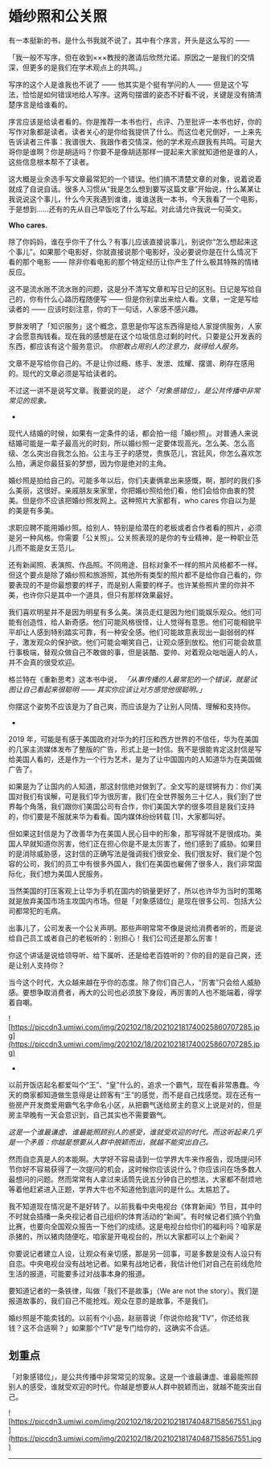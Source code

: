 # 婚纱照和公关照

有一本挺新的书，是什么书我就不说了，其中有个序言，开头是这么写的 ——

「我一般不写序，但在收到×××教授的邀请后欣然允诺。原因之一是我们的交情深，但更多的是我们在学术观点上的共鸣。」

写序的这个人是谁我也不说了 —— 他其实是个挺有学问的人 —— 但是这个写法，恰恰是如何错误地给人写序。这两句摆谱的姿态不好看不说，关键是没有搞清楚序言是给谁看的。

序言应该是给读者看的。你是推荐一本书也行，点评、乃至批评一本书也好，你的写作对象都是读者。读者关心的是你给我提供了什么。而这位老兄倒好，一上来先告诉读者三件事：我谱很大、我跟作者交情深，他的学术观点跟我有共鸣。可是大哥你是谁啊？你是胡适吗？你要不是像胡适那样一提起来大家就知道他是谁的人，这些信息根本帮不了读者。

这大概是业余选手写文章最常犯的一个错误。他们搞不清楚文章的对象，说着说着就成了自说自话。很多人习惯从“我是怎么想到要写这篇文章”开始说，什么某某让我说说这个事儿，什么今天我遇到谁谁，谁谁送我一本书，今天我看了一个电影，于是想到……还有的先从自己早饭吃了什么写起。对此请允许我说一句英文。

 **Who cares.**

除了你妈妈，谁在乎你干了什么？有事儿应该直接说事儿，别说你“怎么想起来这个事儿”。如果那个电影好，你就直接说那个电影好，没必要说你是在什么情况下看的那个电影 —— 除非你看电影的那个特定经历让你产生了什么极其特殊的情绪反应。

这不是流水账不流水账的问题，这是分不清写文章和写日记的区别。日记是写给自己的，你有什么心路历程随便写 —— 但是你别拿出来给人看。文章，一定是写给读者的 —— 应该时刻注意，你的下一句话，人家感不感兴趣。

罗胖发明了「知识服务」这个概念，意思是你写这东西得是给人家提供服务，人家才会愿意掏钱看。现在我的感想是在这个垃圾信息过剩的时代，只要是公开发表的东西，都应该有这个服务意识。 *你胆敢占用别人的注意力，就得给人服务。*

文章不是写给你自己的。不是让你过瘾、练手、发泄、炫耀、摆谱、刷存在感用的。现代的文章必须是写给读者的。

不过这一讲不是说写文章。我要说的是， *这个「对象感错位」，是公共传播中非常常见的现象。*

*

现代人结婚的时候，如果有一定条件的话，都会拍一组「婚纱照」。对普通人来说结婚可能是一辈子最高光的时刻，所以婚纱照一定要体现高光。怎么美、怎么高级、怎么突出自我怎么拍。公主与王子的感觉，贵族范儿，宫廷风，你怎么喜欢怎么拍，满足你最狂妄的梦想，因为你是绝对的主角。

婚纱照是拍给自己的。可能多年以后，你们夫妻俩拿出来感慨，啊，那时的我们多么美丽，这很好。亲戚朋友来家里，你把婚纱照给他们看，他们会给你由衷的赞美。但是你不应该把婚纱照发网上。这种照片大家都有，who cares 你自以为是的美是有多美。

求职应聘不能用婚纱照。给别人、特别是给潜在的老板或者合作者看的照片，必须是另一种风格。你需要「公关照」。公关照表现的是你的专业精神，是一种职业范儿而不能是女王范儿。

还有新闻照、表演照、作品照。不同用途、目标对象不一样的照片风格都不一样。但这个要点是除了婚纱照和旅游照，其他所有类型的照片都不是给你自己看的，你要表现的不是你最想要的样子，而是别人需要的样子。也许某些照片里的你并不美，也许你只是其中一个道具，但只有那样效果最好。

我们喜欢明星并不是因为明星有多么美。演员走红是因为他们能娱乐观众。他们可能有创造性，给人新奇感。他们可能风格很怪，让人觉得有意思。他们可能相貌平平却让人感到特别踏实可靠，有一种安全感。他们可能故意表现出一副弱弱的样子，激发观众的保护欲。他们可能会嘲笑自己，让观众感到放松。他们可能会故意行事极端，替观众做自己不敢做的事，但是装酷、耍帅、对着观众咄咄逼人的人，并不会真的很受欢迎。

格兰特在《重新思考》这本书中说， *「从事传播的人最常犯的一个错误，就是试图让自己看起来很聪明 —— 其实你应该让对方感觉他很聪明。」*

你摆这个姿势不应该是为了自己爽，而应该是为了让别人同情、理解和支持你。

*

2019 年，可能是有感于美国政府对华为的打压和西方世界的不信任，华为在美国的几家主流媒体发布了整版的广告，形式上是一封信。我不是很能肯定这封信是写给美国人看的，还是作为一个行为艺术，是为了让中国国内的人知道华为在美国做广告了。

如果是为了让国内的人知道，那这封信绝对做到了。全文写的是铿锵有力：你们美国对我们有误解，可是我们华为很厉害，我们在全世界服务三十亿人，我们到了世界每个角落，我们跟你们美国公司有合作，你们美国大学的很多项目是我们支持的，你们要是不服就来华为看看。国内媒体纷纷转载 [1]，大家都叫好。

但如果这封信是为了改善华为在美国人民心目中的形象，那写得就不是很成功。美国人早就知道你厉害，他们正在担心你是不是太厉害了，他们感到了威胁。如果目的是消除威胁感，这封信的正确写法是强调我们很安全、我们很友好、我们是个包容的公司，我们的员工中有很多外国人，我们在美国也雇佣了很多人，我们非常国际化，我们想为美国人民服务。

当然美国的打压客观上让华为手机在国内的销量更好了，所以也许华为当时的策略就是放弃美国市场主攻国内市场。但是「对象感错位」是现在很多公司、包括大公司都常犯的毛病。

出事儿了，公司发表一个公关声明。那些声明常常不像是说给消费者听的，而是说给自己员工或者自己的老板听的：别担心！我们公司还是那么厉害！

你这个讲话是说给领导听、给下属听、还是给老百姓听的？你的目的是自己爽，还是让别人支持你？

当今这个时代，大众越来越在乎你的态度。除了你们自己人，“厉害”只会给人威胁感。要想争取消费者，再大的公司也必须放下身段，再厉害的人也不能端着，得学着自嘲。

![https://piccdn3.umiwi.com/img/202102/18/202102181740025860707285.jpg](https://piccdn3.umiwi.com/img/202102/18/202102181740025860707285.jpg)

*

以前开饭店起名都爱叫个“王”、“皇”什么的，追求一个霸气，现在看非常愚蠢。今天的商家都知道做生意得是让顾客有“王”的感觉，而不是自己找感觉。现在还有一些房产开发商爱用霸气名字命名小区，从把霸气送给房主的意义上说是对的，但是房主早晚有一天会意识到，自己其实也不需要霸气。

 *这是一个谁最谦虚、谁最能照顾别人的感受，谁就受欢迎的时代。而这听起来几乎是一个矛盾：你越是想要从人群中脱颖而出，就越不能突出自己。*

然而自恋真是人的本能啊。大学好不容易请到一位学界大牛来作报告，现场提问环节你好不容易获得了一次提问的机会，这时候你应该说什么？你应该问在场多数人最想问的问题。然而常常有人拿过来话筒先说五分钟自己的想法，大家都不耐烦地等着他赶紧进入正题，学界大牛也不知道他到底问的是什么。太尴尬了。

我不知道现在情况是不是好转了。以前我看中央电视台《体育新闻》节目，其中时不时就会插播一条央视记者自己组织的体育活动的“新闻”。有时候记者们搞个钓鱼比赛，也要向全国观众报告一下他们的成绩。这是电视台给你们的福利吗？咱家是杀猪的，所以猪肉随便吃，咱家是开电视台的，所以大家都可以上个新闻？

你要说记者建立人设，让观众有亲切感，那是另一回事，可是多数是没有人设只有自恋。中央电视台没有战地记者。如果有战地记者，我估计他们对自己在前线危险生活的报道，可能要多过对战事本身的报道。

要知道记者的一条铁律，叫做「我们不是故事」（We are not the story）。我们是报道故事的，我们自己不能抢戏。观众在意的是故事，不是我们。

婚纱照是不能卖钱的。以前有个小品，赵丽蓉说「你说你给我“TV”，你还给我钱？这不合适啊？」如果那个“TV”是专门给你的，这确实不合适。

## 划重点

「对象感错位」，是公共传播中非常常见的现象。这是一个谁最谦虚、谁最能照顾别人的感受，谁就受欢迎的时代。你越是想要从人群中脱颖而出，就越不能突出自己。

![https://piccdn3.umiwi.com/img/202102/18/202102181740487158567551.jpg](https://piccdn3.umiwi.com/img/202102/18/202102181740487158567551.jpg)

---
